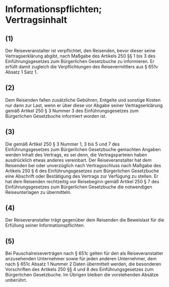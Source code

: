 # Informationspflichten; Vertragsinhalt



## (1)

 Der Reiseveranstalter ist verpflichtet, den Reisenden, bevor dieser seine Vertragserklärung abgibt, nach Maßgabe des Artikels 250 §§ 1 bis 3 des Einführungsgesetzes zum Bürgerlichen Gesetzbuche zu informieren. Er erfüllt damit zugleich die Verpflichtungen des Reisevermittlers aus § 651v Absatz 1 Satz 1.

## (2)

 Dem Reisenden fallen zusätzliche Gebühren, Entgelte und sonstige Kosten nur dann zur Last, wenn er über diese vor Abgabe seiner Vertragserklärung gemäß Artikel 250 § 3 Nummer 3 des Einführungsgesetzes zum Bürgerlichen Gesetzbuche informiert worden ist.

## (3)

 Die gemäß Artikel 250 § 3 Nummer 1, 3 bis 5 und 7 des Einführungsgesetzes zum Bürgerlichen Gesetzbuche gemachten Angaben werden Inhalt des Vertrags, es sei denn, die Vertragsparteien haben ausdrücklich etwas anderes vereinbart. Der Reiseveranstalter hat dem Reisenden bei oder unverzüglich nach Vertragsschluss nach Maßgabe des Artikels 250 § 6 des Einführungsgesetzes zum Bürgerlichen Gesetzbuche eine Abschrift oder Bestätigung des Vertrags zur Verfügung zu stellen. Er hat dem Reisenden rechtzeitig vor Reisebeginn gemäß Artikel 250 § 7 des Einführungsgesetzes zum Bürgerlichen Gesetzbuche die notwendigen Reiseunterlagen zu übermitteln.

## (4)

 Der Reiseveranstalter trägt gegenüber dem Reisenden die Beweislast für die Erfüllung seiner Informationspflichten.

## (5)

 Bei Pauschalreiseverträgen nach § 651c gelten für den als Reiseveranstalter anzusehenden Unternehmer sowie für jeden anderen Unternehmer, dem nach § 651c Absatz 1 Nummer 2 Daten übermittelt werden, die besonderen Vorschriften des Artikels 250 §§ 4 und 8 des Einführungsgesetzes zum Bürgerlichen Gesetzbuche. Im Übrigen bleiben die vorstehenden Absätze unberührt. 

